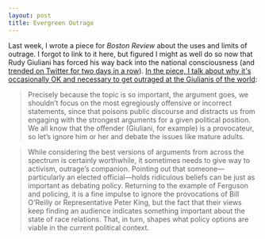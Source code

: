 ```yaml
---
layout: post
title: Evergreen Outrage
---
```


Last week, I wrote a piece for _Boston Review_ about the uses and limits of outrage.
I forgot to link to it here, but figured I might as well do so now that Rudy Giuliani
has forced his way back into the national consciousness (and 
[trended on Twitter for two days in a row](https://twitter.com/search?q=Giuliani&src=tren)).
 [In the piece, I talk about why it's occasionally OK and necessary to get outraged 
at the Giulianis of the world](http://bostonreview.net/blog/andrew-mayersohn-anatomy-outrage):

> Precisely because the topic is so important, the argument goes, we shouldn’t focus on the most egregiously offensive or incorrect statements, since that poisons public discourse and distracts us from engaging with the strongest arguments for a given political position. We all know that the offender (Giuliani, for example) is a provocateur, so let’s ignore him or her and debate the issues like mature adults.

> While considering the best versions of arguments from across the spectrum is certainly worthwhile, it sometimes needs to give way to activism, outrage’s companion. Pointing out that someone—particularly an elected official—holds ridiculous beliefs can be just as important as debating policy. Returning to the example of Ferguson and policing, it is a fine impulse to ignore the provocations of Bill O’Reilly or Representative Peter King, but the fact that their views keep finding an audience indicates something important about the state of race relations. That, in turn, shapes what policy options are viable in the current political context.